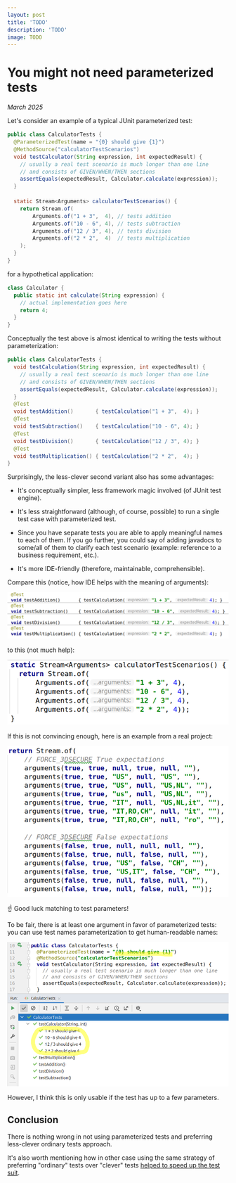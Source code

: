 ```yaml
---
layout: post
title: 'TODO'
description: 'TODO'
image: TODO
---
```


# You might not need parameterized tests

_March 2025_

Let's consider an example of a typical JUnit parameterized test:

```java
public class CalculatorTests {
  @ParameterizedTest(name = "{0} should give {1}")
  @MethodSource("calculatorTestScenarios")
  void testCalculator(String expression, int expectedResult) {
    // usually a real test scenario is much longer than one line
    // and consists of GIVEN/WHEN/THEN sections
    assertEquals(expectedResult, Calculator.calculate(expression));
  }

  static Stream<Arguments> calculatorTestScenarios() {
    return Stream.of(
        Arguments.of("1 + 3",  4), // tests addition
        Arguments.of("10 - 6", 4), // tests subtraction 
        Arguments.of("12 / 3", 4), // tests division
        Arguments.of("2 * 2",  4)  // tests multiplication
    );
  }
}
```
    
for a hypothetical application:
```java
class Calculator {
  public static int calculate(String expression) {
    // actual implementation goes here
    return 4;
  }
}
```

Conceptually the test above is almost identical to writing the tests without parameterization:

```java
public class CalculatorTests {
  void testCalculation(String expression, int expectedResult) {
    // usually a real test scenario is much longer than one line
    // and consists of GIVEN/WHEN/THEN sections
    assertEquals(expectedResult, Calculator.calculate(expression));
  }
  @Test
  void testAddition()       { testCalculation("1 + 3",  4); }
  @Test
  void testSubtraction()    { testCalculation("10 - 6", 4); }
  @Test
  void testDivision()       { testCalculation("12 / 3", 4); }
  @Test
  void testMultiplication() { testCalculation("2 * 2",  4); }
}
```

Surprisingly, the less-clever second variant also has some advantages:

- It's conceptually simpler, less framework magic involved (of JUnit test engine).

- It's less straightforward (although, of course, possible) to run a single test case with parameterized test.
             
- Since you have separate tests you are able to apply meaningful names to each of them. If you go further, you could say of adding javadocs to some/all of them to clarify each test scenario (example: reference to a business requirement, etc.).

- It's more IDE-friendly (therefore, maintainable, comprehensible).

Compare this (notice, how IDE helps with the meaning of arguments):

![](param_tests1.png)

to this (not much help):

![](param_tests2.png)

If this is not convincing enough, here is an example from a real project:

![](param_tests3.png)

☝ Good luck matching to test parameters!

To be fair, there is at least one argument in favor of parameterized tests: you can use test names parameterization to get human-readable names:

![](param_tests4.png)

However, I think this is only usable if the test has up to a few parameters.

## Conclusion

There is nothing wrong in not using parameterized tests and preferring less-clever ordinary tests approach.

It's also worth mentioning how in other case using the same strategy of preferring "ordinary" tests over "clever" tests [helped to speed up the test suit](optimize_tests.md). 


